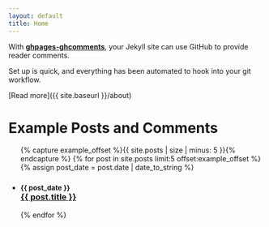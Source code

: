 ```yaml
---
layout: default
title: Home
---
```


With [**ghpages-ghcomments**](https://github.com/wireddown/ghpages-ghcomments/tree/release), your Jekyll site can use GitHub to provide reader comments. 

Set up is quick, and everything has been automated to hook into your git workflow.

[Read more]({{ site.baseurl }}/about)

# Example Posts and Comments

<div>
  <ul class="related-posts">
    {% capture example_offset %}{{ site.posts | size | minus: 5 }}{% endcapture %}
    {% for post in site.posts limit:5 offset:example_offset %}
      {% assign post_date = post.date | date_to_string %}
      <li>
        <h3>
          <small>{{ post_date }}</small><br>
          <a href="{{ site.baseurl }}{{ post.url }}">{{ post.title }}</a>
        </h3>
      </li>
    {% endfor %}
  </ul>
</div>
